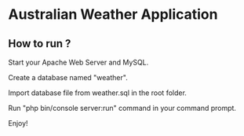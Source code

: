 Australian Weather Application
========================

How to run ?
--------------

Start your Apache Web Server and MySQL.

Create a database named "weather".

Import database file from weather.sql in the root folder.

Run "php bin/console server:run" command in your command prompt.

Enjoy!
